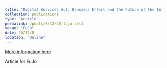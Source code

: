 ```yaml
---
title: "Digital Services Act, Brussels Effect and the Future of the Internet"
collection: publications
type: "Article"
permalink: /posts/8/12/20-fujo-art1
venue: "FuJo"
date: 20/12/8
location: "Online"
---
```


[More information here](https://fujomedia.eu/digital-services-act-brussels-effect-and-the-future-of-the-internet/)

Article for FuJo
